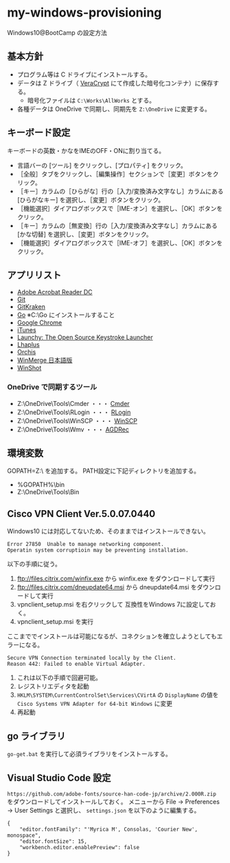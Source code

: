 # my-windows-provisioning
Windows10@BootCamp の設定方法


## 基本方針
- プログラム等は C ドライブにインストールする。
- データは Z ドライブ（ [VeraCrypt](https://www.veracrypt.fr/en/Downloads.html) にて作成した暗号化コンテナ）に保存する。
  - 暗号化ファイルは `C:\Works\AllWorks` とする。
- 各種データは OneDrive で同期し、同期先を `Z:\OneDrive` に変更する。


## キーボード設定
キーボードの英数・かなをIMEのOFF・ONに割り当てる。
* 言語バーの [ツール] をクリックし、[プロパティ] をクリック。
* ［全般］タブをクリックし、［編集操作］セクションで［変更］ボタンをクリック。
* ［キー］カラムの［ひらがな］行の［入力/変換済み文字なし］カラムにある [ひらがなキー] を選択し、［変更］ボタンをクリック。
 * ［機能選択］ダイアログボックスで［IME-オン］を選択し、［OK］ボタンをクリック。
* ［キー］カラムの［無変換］行の［入力/変換済み文字なし］カラムにある [かな切替] を選択し、［変更］ボタンをクリック。
 * ［機能選択］ダイアログボックスで［IME-オフ］を選択し、［OK］ボタンをクリック。


## アプリリスト
 - [Adobe Acrobat Reader DC](https://get.adobe.com/jp/reader/)
 - [Git](https://git-for-windows.github.io/)
 - [GitKraken](https://www.gitkraken.com/)
 - [Go](https://golang.org/dl/) ※C:\Go にインストールすること
 - [Google Chrome](https://www.google.co.jp/chrome/browser/desktop/)
 - [iTunes](http://www.apple.com/jp/itunes/download/)
 - [Launchy: The Open Source Keystroke Launcher](http://www.launchy.net/download.php)
 - [Lhaplus](http://forest.watch.impress.co.jp/library/software/lhaplus/)
 - [Orchis](http://www.eonet.ne.jp/~gorota/)
 - [WinMerge 日本語版](http://www.geocities.co.jp/SiliconValley-SanJose/8165/winmerge.html)
 - [WinShot](http://forest.watch.impress.co.jp/library/software/winshot/)

### OneDrive で同期するツール
- Z:\OneDrive\Tools\Cmder ・・・ [Cmder](http://cmder.net/)
- Z:\OneDrive\Tools\RLogin ・・・ [RLogin](http://nanno.dip.jp/softlib/man/rlogin/)
- Z:\OneDrive\Tools\WinSCP ・・・ [WinSCP](https://winscp.net/eng/docs/lang:jp)
- Z:\OneDrive\Tools\Wmv ・・・ [AGDRec](http://t-ishii.la.coocan.jp/download/AGDRec.html)


## 環境変数
GOPATH=Z:\ を追加する。
PATH設定に下記ディレクトリを追加する。
- %GOPATH%\bin
- Z:\OneDrive\Tools\Bin


## Cisco VPN Client Ver.5.0.07.0440
Windows10 には対応してないため、そのままではインストールできない。
```
Error 27850  Unable to manage networking component. 
Operatin system corruptioin may be preventing installation. 
```

以下の手順に従う。

1. ftp://files.citrix.com/winfix.exe から winfix.exe をダウンロードして実行
1. ftp://files.citrix.com/dneupdate64.msi から dneupdate64.msi をダウンロードして実行
1. vpnclient_setup.msi を右クリックして 互換性をWindows 7に設定しておく。
1. vpnclient_setup.msi を実行

ここまででインストールは可能になるが、コネクションを確立しようとしてもエラーになる。
```
Secure VPN Connection terminated locally by the Client.
Reason 442: Failed to enable Virtual Adapter.
```

1. これは以下の手順で回避可能。
1. レジストリエディタを起動
1. `HKLM\SYSTEM\CurrentControlSet\Services\CVirtA` の `DisplayName` の値を
   `Cisco Systems VPN Adapter for 64-bit Windows` に変更
1. 再起動


## go ライブラリ
`go-get.bat` を実行して必須ライブラリをインストールする。


## Visual Studio Code 設定
```https://github.com/adobe-fonts/source-han-code-jp/archive/2.000R.zip``` をダウンロードしてインストールしておく。
メニューから File -> Preferences -> User Settings と選択し、 ```settings.json``` を以下のように編集する。
```
{
    "editor.fontFamily": "'Myrica M', Consolas, 'Courier New', monospace",
    "editor.fontSize": 15,
    "workbench.editor.enablePreview": false
}
```
